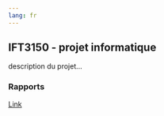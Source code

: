 ```yaml
---
lang: fr
---
```


## IFT3150 - projet informatique

description du projet...

### Rapports

[Link](/projet-IFT3150/fr/rapports/rapport-cjeanm.html)
